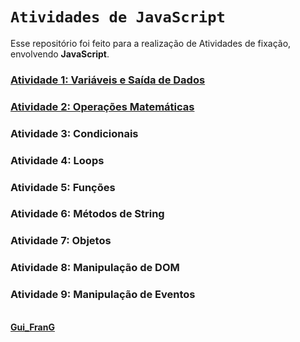 # `Atividades de JavaScript`

Esse repositório foi feito para a realização de Atividades de fixação, envolvendo **JavaScript**.  

### [Atividade 1: Variáveis e Saída de Dados](https://github.com/GuilhermeFranG/AtividadesJavaScript/blob/main/Atividade-1_Vari%C3%A1veisSa%C3%ADdadeDados.html)
### [Atividade 2: Operações Matemáticas](https://github.com/GuilhermeFranG/AtividadesJavaScript/blob/main/Atividade-2_Opera%C3%A7%C3%B5esMatem%C3%A1ticas.html)
### Atividade 3: Condicionais
### Atividade 4: Loops
### Atividade 5: Funções
### Atividade 6: Métodos de String
### Atividade 7: Objetos
### Atividade 8: Manipulação de DOM
### Atividade 9: Manipulação de Eventos

\
**[Gui_FranG](https://github.com/GuilhermeFranG)**
